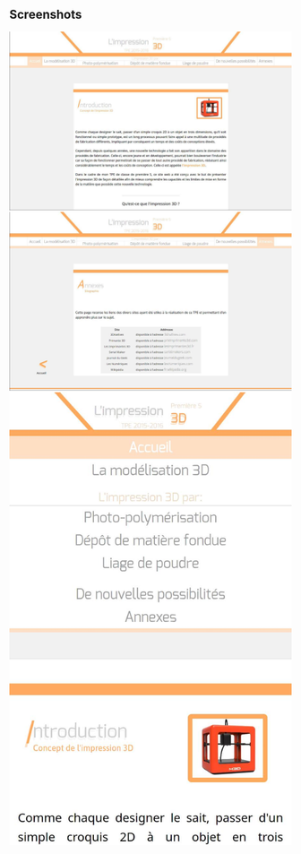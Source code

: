 ## Screenshots

![Accueil ordinateurs](accueil-pc.jpg) ![Annexes](annexes.jpg) ![Accueil smartphones](accueil-portable.jpg)